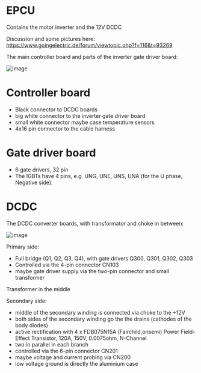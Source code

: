# EPCU

Contains the motor inverter and the 12V DCDC

Discussion and some pictures here: https://www.goingelectric.de/forum/viewtopic.php?f=116&t=93269


The main controller board and parts of the inverter gate driver board:

![image](20240624_EPCU_opened.jpg)

# Controller board

- Black connector to DCDC boards
- big white connector to the inverter gate driver board
- small white connector maybe case temperature sensors
- 4x16 pin connector to the cable harness

# Gate driver board

- 6 gate drivers, 32 pin
- The IGBTs have 4 pins, e.g. UNG, UNE, UNS, UNA (for the U phase, Negative side). 

# DCDC

The DCDC converter boards, with transformator and choke in between:

![image](20240624_EPCU_DCDC.jpg)


Primary side:
- Full bridge (Q1, Q2, Q3, Q4), with gate drivers Q300, Q301, Q302, Q303
- Controlled via the 4-pin connector CN103
- maybe gate driver supply via the two-pin connector and small transformer

Transformer in the middle

Secondary side:
- middle of the secondary winding is connected via choke to the +12V
- both sides of the secondary winding go the the drains (cathodes of the body diodes)
- active rectification with 4 x FDB075N15A  (Fairchild,onsemi) Power Field-Effect Transistor, 120A, 150V, 0.0075ohm, N-Channel
- two in parallel in each branch
- controlled via the 6-pin connector CN201
- maybe voltage and current probing via CN200
- low voltage ground is directly the aluminium case